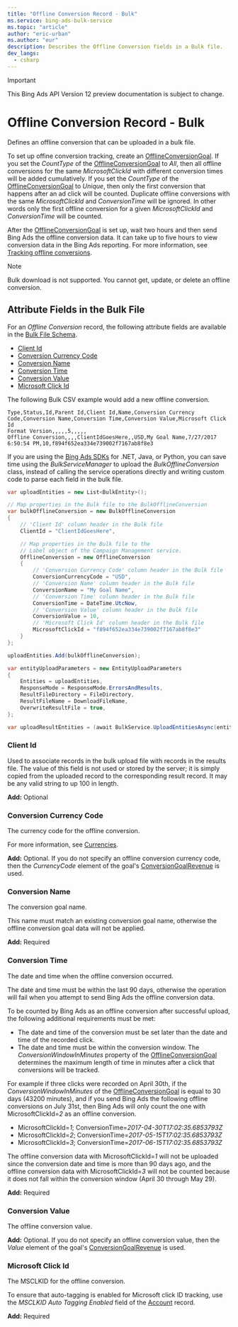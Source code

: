 ```yaml
---
title: "Offline Conversion Record - Bulk"
ms.service: bing-ads-bulk-service
ms.topic: "article"
author: "eric-urban"
ms.author: "eur"
description: Describes the Offline Conversion fields in a Bulk file.
dev_langs:
  - csharp
---
```

> [!IMPORTANT]
> This Bing Ads API Version 12 preview documentation is subject to change.

# Offline Conversion Record - Bulk
Defines an offline conversion that can be uploaded in a bulk file.

To set up offine conversion tracking, create an [OfflineConversionGoal](../campaign-management-service/offlineconversiongoal.md). If you set the *CountType* of the [OfflineConversionGoal](../campaign-management-service/offlineconversiongoal.md) to *All*, then all offline conversions for the same *MicrosoftClickId* with different conversion times will be added cumulatively. If you set the *CountType* of the [OfflineConversionGoal](../campaign-management-service/offlineconversiongoal.md) to *Unique*, then only the first conversion that happens after an ad click will be counted. Duplicate offline conversions with the same *MicrosoftClickId* and *ConversionTime* will be ignored. In other words only the first offline conversion for a given *MicrosoftClickId* and *ConversionTime* will be counted.

After the [OfflineConversionGoal](../campaign-management-service/offlineconversiongoal.md) is set up, wait two hours and then send Bing Ads the offline conversion data. It can take up to five hours to view conversion data in the Bing Ads reporting. For more information, see [Tracking offline conversions](https://help.bingads.microsoft.com/#apex/3/en/help:app54554/1/en-US/#ext:ConversionTracking_Load).

> [!NOTE]
> Bulk download is not supported. You cannot get, update, or delete an offline conversion.

## <a name="entitydata"></a>Attribute Fields in the Bulk File
For an *Offline Conversion* record, the following attribute fields are available in the [Bulk File Schema](../bulk-service/bulk-file-schema.md). 

- [Client Id](#clientid)
- [Conversion Currency Code](#conversioncurrencycode)
- [Conversion Name](#conversionname)
- [Conversion Time](#conversiontime)
- [Conversion Value](#conversionvalue)
- [Microsoft Click Id](#microsoftclickid)

The following Bulk CSV example would add a new offline conversion. 

```csv
Type,Status,Id,Parent Id,Client Id,Name,Conversion Currency Code,Conversion Name,Conversion Time,Conversion Value,Microsoft Click Id
Format Version,,,,,5,,,,,
Offline Conversion,,,,ClientIdGoesHere,,USD,My Goal Name,7/27/2017 6:50:54 PM,10,f894f652ea334e739002f7167ab8f8e3
```

If you are using the [Bing Ads SDKs](../guides/client-libraries.md) for .NET, Java, or Python, you can save time using the *BulkServiceManager* to upload the *BulkOfflineConversion* class, instead of calling the service operations directly and writing custom code to parse each field in the bulk file. 


```csharp
var uploadEntities = new List<BulkEntity>();

// Map properties in the Bulk file to the BulkOfflineConversion
var bulkOfflineConversion = new BulkOfflineConversion
{
    // 'Client Id' column header in the Bulk file
    ClientId = "ClientIdGoesHere",

    // Map properties in the Bulk file to the 
    // Label object of the Campaign Management service.
    OfflineConversion = new OfflineConversion
    {
        // 'Conversion Currency Code' column header in the Bulk file
        ConversionCurrencyCode = "USD",
        // 'Conversion Name' column header in the Bulk file
        ConversionName = "My Goal Name",
        // 'Conversion Time' column header in the Bulk file
        ConversionTime = DateTime.UtcNow,
        // 'Conversion Value' column header in the Bulk file
        ConversionValue = 10,
        // 'Microsoft Click Id' column header in the Bulk file
        MicrosoftClickId = "f894f652ea334e739002f7167ab8f8e3"
    }
};

uploadEntities.Add(bulkOfflineConversion);

var entityUploadParameters = new EntityUploadParameters
{
    Entities = uploadEntities,
    ResponseMode = ResponseMode.ErrorsAndResults,
    ResultFileDirectory = FileDirectory,
    ResultFileName = DownloadFileName,
    OverwriteResultFile = true,
};

var uploadResultEntities = (await BulkService.UploadEntitiesAsync(entityUploadParameters)).ToList();
```

### <a name="clientid"></a>Client Id
Used to associate records in the bulk upload file with records in the results file. The value of this field is not used or stored by the server; it is simply copied from the uploaded record to the corresponding result record. It may be any valid string to up 100 in length.

**Add:** Optional  

### <a name="conversioncurrencycode"></a>Conversion Currency Code
The currency code for the offline conversion.

For more information, see [Currencies](../guides/currencies.md).

**Add:** Optional. If you do not specify an offline conversion currency code, then the *CurrencyCode* element of the goal's [ConversionGoalRevenue](../campaign-management-service/conversiongoalrevenue.md) is used.  

### <a name="conversionname"></a>Conversion Name
The conversion goal name.

This name must match an existing conversion goal name, otherwise the offline conversion goal data will not be applied.

**Add:** Required  

### <a name="conversiontime"></a>Conversion Time
The date and time when the offline conversion occurred. 

The date and time must be within the last 90 days, otherwise the operation will fail when you attempt to send Bing Ads the offline conversion data.

To be counted by Bing Ads as an offline conversion after successful upload, the following additional requirements must be met:
-  The date and time of the conversion must be set later than the date and time of the recorded click.  
-  The date and time must be within the conversion window. The *ConversionWindowInMinutes* property of the [OfflineConversionGoal](../campaign-management-service/offlineconversiongoal.md) determines the maximum length of time in minutes after a click that conversions will be tracked.

For example if three clicks were recorded on April 30th, if the *ConversionWindowInMinutes* of the [OfflineConversionGoal](../campaign-management-service/offlineconversiongoal.md) is equal to 30 days (43200 minutes), and if you send Bing Ads the following offline conversions on July 31st, then Bing Ads will only count the one with MicrosoftClickId=*2* as an offline conversion.
-  MicrosoftClickId=*1*; ConversionTime=*2017-04-30T17:02:35.6853793Z*  
-  MicrosoftClickId=*2*; ConversionTime=*2017-05-15T17:02:35.6853793Z*  
-  MicrosoftClickId=*3*; ConversionTime=*2017-06-15T17:02:35.6853793Z*

The offline conversion data with MicrosoftClickId=*1* will not be uploaded since the conversion date and time is more than 90 days ago, and the offline conversion data with MicrosoftClickId=*3* will not be counted because it does not fall within the conversion window (April 30 through May 29).

**Add:** Required   

### <a name="conversionvalue"></a>Conversion Value
The offline conversion value.

**Add:** Optional. If you do not specify an offline conversion value, then the *Value* element of the goal's [ConversionGoalRevenue](../campaign-management-service/conversiongoalrevenue.md) is used.  

### <a name="microsoftclickid"></a>Microsoft Click Id
The MSCLKID for the offline conversion.

To ensure that auto-tagging is enabled for Microsoft click ID tracking, use the *MSCLKID Auto Tagging Enabled* field of the [Account](../bulk-service/account.md) record. 

**Add:** Required  


